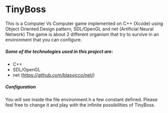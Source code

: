 # TinyBoss
This is a Computer Vs Computer game implemented on C++ (Xcode) using Object Oriented Design pattern, SDL/OpenGL and net (Artificial Neural Network)
The game is about 2 different organism that try to survive in an environment that you can configure.

##### Some of the technologies used in this project are:
  - C++
  - SDL/OpenGL
  - net (https://github.com/blasvicco/net/)

##### Configuration

You will see inside the file environment.h a few constant defined. Please feel free to change it and play with the infinite possibilities of TinyBoss.
